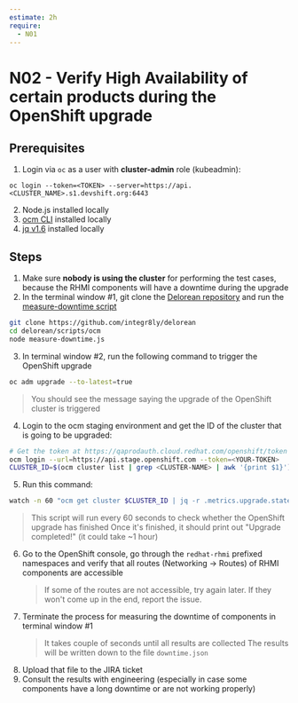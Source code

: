 ```yaml
---
estimate: 2h
require:
  - N01
---
```


# N02 - Verify High Availability of certain products during the OpenShift upgrade

## Prerequisites

1. Login via `oc` as a user with **cluster-admin** role (kubeadmin):

```
oc login --token=<TOKEN> --server=https://api.<CLUSTER_NAME>.s1.devshift.org:6443
```

2. Node.js installed locally
3. [ocm CLI](https://github.com/openshift-online/ocm-cli/releases) installed locally
4. [jq v1.6](https://github.com/stedolan/jq/releases) installed locally

## Steps

1. Make sure **nobody is using the cluster** for performing the test cases, because the RHMI components will have a downtime during the upgrade
2. In the terminal window #1, git clone the [Delorean repository](https://github.com/integr8ly/delorean) and run the [measure-downtime script](https://github.com/integr8ly/delorean/blob/master/scripts/ocm/measure-downtime.js)

```bash
git clone https://github.com/integr8ly/delorean
cd delorean/scripts/ocm
node measure-downtime.js
```

3. In terminal window #2, run the following command to trigger the OpenShift upgrade

```bash
oc adm upgrade --to-latest=true
```

> You should see the message saying the upgrade of the OpenShift cluster is triggered

4. Login to the ocm staging environment and get the ID of the cluster that is going to be upgraded:

```bash
# Get the token at https://qaprodauth.cloud.redhat.com/openshift/token
ocm login --url=https://api.stage.openshift.com --token=<YOUR-TOKEN>
CLUSTER_ID=$(ocm cluster list | grep <CLUSTER-NAME> | awk '{print $1}')
```

5. Run this command:

```bash
watch -n 60 "ocm get cluster $CLUSTER_ID | jq -r .metrics.upgrade.state | grep -q completed && echo 'Upgrade completed\!'"
```

> This script will run every 60 seconds to check whether the OpenShift upgrade has finished
> Once it's finished, it should print out "Upgrade completed!" (it could take ~1 hour)

6. Go to the OpenShift console, go through the `redhat-rhmi` prefixed namespaces and verify that all routes (Networking -> Routes) of RHMI components are accessible
   > If some of the routes are not accessible, try again later. If they won't come up in the end, report the issue.
7. Terminate the process for measuring the downtime of components in terminal window #1
   > It takes couple of seconds until all results are collected
   > The results will be written down to the file `downtime.json`
8. Upload that file to the JIRA ticket
9. Consult the results with engineering (especially in case some components have a long downtime or are not working properly)
